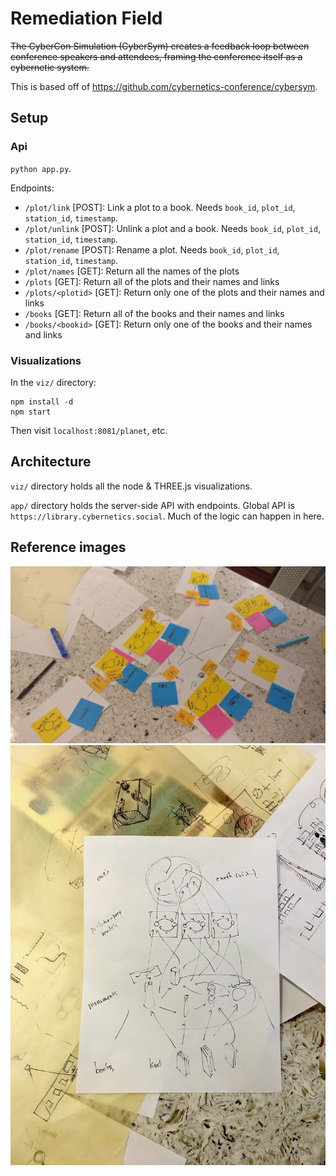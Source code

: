 # Remediation Field

~~The CyberCon Simulation (CyberSym) creates a feedback loop between conference speakers and attendees, framing the conference itself as a cybernetic system.~~

This is based off of https://github.com/cybernetics-conference/cybersym.

## Setup


### Api

`python app.py`.

Endpoints:

- `/plot/link` [POST]: Link a plot to a book. Needs `book_id`, `plot_id`, `station_id`, `timestamp`.
- `/plot/unlink` [POST]: Unlink a plot and a book. Needs `book_id`, `plot_id`, `station_id`, `timestamp`.
- `/plot/rename` [POST]: Rename a plot. Needs `book_id`, `plot_id`, `station_id`, `timestamp`.
- `/plot/names` [GET]: Return all the names of the plots
- `/plots` [GET]: Return all of the plots and their names and links
- `/plots/<plotid>` [GET]: Return only one of the plots and their names and links
- `/books` [GET]: Return all of the books and their names and links
- `/books/<bookid>` [GET]: Return only one of the books and their names and links




### Visualizations 

In the `viz/` directory:
```
npm install -d
npm start
```

Then visit `localhost:8081/planet`, etc.

## Architecture

`viz/` directory holds all the node & THREE.js visualizations. 

`app/` directory holds the server-side API with endpoints. Global API is `https://library.cybernetics.social`. Much of the logic can happen in here.

## Reference images

![simulation_architecture_diagram](https://github.com/cybernetics-conference/cybersym/blob/master/repo_images/simulation_architecture_diagram.jpg)
![simulation_diagram](https://github.com/cybernetics-conference/cybersym/blob/master/repo_images/simulation_diagram.jpg)
